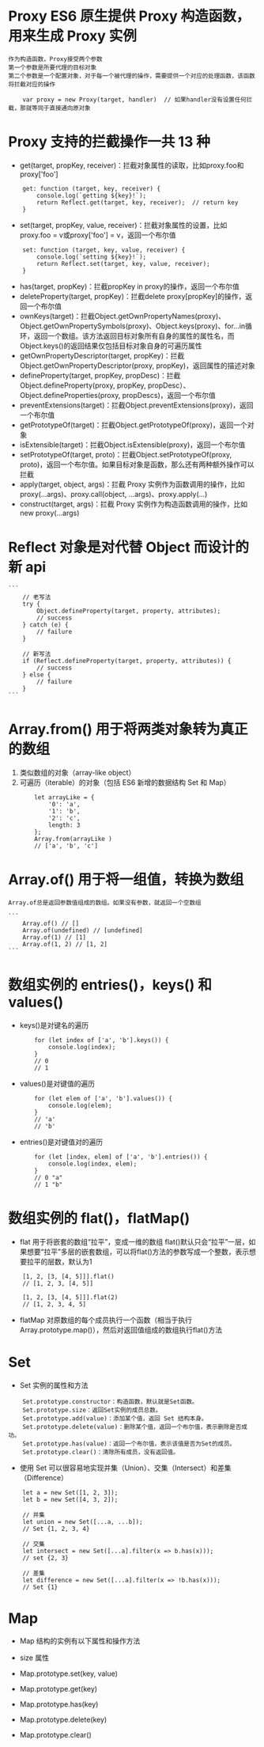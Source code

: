 # Proxy ES6 原生提供 Proxy 构造函数，用来生成 Proxy 实例  

    作为构造函数，Proxy接受两个参数  
    第一个参数是所要代理的目标对象  
    第二个参数是一个配置对象，对于每一个被代理的操作，需要提供一个对应的处理函数，该函数将拦截对应的操作  

```
    var proxy = new Proxy(target, handler)  // 如果handler没有设置任何拦截，那就等同于直接通向原对象
```

# Proxy 支持的拦截操作一共 13 种

* get(target, propKey, receiver)：拦截对象属性的读取，比如proxy.foo和proxy['foo']
```
    get: function (target, key, receiver) {
        console.log(`getting ${key}!`);
        return Reflect.get(target, key, receiver);  // return key
    }
```
* set(target, propKey, value, receiver)：拦截对象属性的设置，比如proxy.foo = v或proxy['foo'] = v，返回一个布尔值
```
    set: function (target, key, value, receiver) {
        console.log(`setting ${key}!`);
        return Reflect.set(target, key, value, receiver);
    }
```
* has(target, propKey)：拦截propKey in proxy的操作，返回一个布尔值
* deleteProperty(target, propKey)：拦截delete proxy[propKey]的操作，返回一个布尔值
* ownKeys(target)：拦截Object.getOwnPropertyNames(proxy)、Object.getOwnPropertySymbols(proxy)、Object.keys(proxy)、for...in循环，返回一个数组。该方法返回目标对象所有自身的属性的属性名，而Object.keys()的返回结果仅包括目标对象自身的可遍历属性
* getOwnPropertyDescriptor(target, propKey)：拦截Object.getOwnPropertyDescriptor(proxy, propKey)，返回属性的描述对象
* defineProperty(target, propKey, propDesc)：拦截Object.defineProperty(proxy, propKey, propDesc）、Object.defineProperties(proxy, propDescs)，返回一个布尔值
* preventExtensions(target)：拦截Object.preventExtensions(proxy)，返回一个布尔值
* getPrototypeOf(target)：拦截Object.getPrototypeOf(proxy)，返回一个对象
* isExtensible(target)：拦截Object.isExtensible(proxy)，返回一个布尔值
* setPrototypeOf(target, proto)：拦截Object.setPrototypeOf(proxy, proto)，返回一个布尔值。如果目标对象是函数，那么还有两种额外操作可以拦截
* apply(target, object, args)：拦截 Proxy 实例作为函数调用的操作，比如proxy(...args)、proxy.call(object, ...args)、proxy.apply(...)
* construct(target, args)：拦截 Proxy 实例作为构造函数调用的操作，比如new proxy(...args)

# Reflect 对象是对代替 Object 而设计的新 api

    ```
        // 老写法
        try {
            Object.defineProperty(target, property, attributes);
            // success
        } catch (e) {
            // failure
        }

        // 新写法
        if (Reflect.defineProperty(target, property, attributes)) {
            // success
        } else {
            // failure
        }
    ```

# Array.from()  用于将两类对象转为真正的数组 
1. 类似数组的对象（array-like object）
2. 可遍历（iterable）的对象（包括 ES6 新增的数据结构 Set 和 Map）
    ```
        let arrayLike = {
            '0': 'a',
            '1': 'b',
            '2': 'c',
            length: 3
        };
        Array.from(arrayLike )
        // ['a', 'b', 'c']
    ```

# Array.of() 用于将一组值，转换为数组

    Array.of总是返回参数值组成的数组。如果没有参数，就返回一个空数组

    ```
        Array.of() // []
        Array.of(undefined) // [undefined]
        Array.of(1) // [1]
        Array.of(1, 2) // [1, 2]
    ```
    
# 数组实例的 entries()，keys() 和 values() 

* keys()是对键名的遍历
    ```
        for (let index of ['a', 'b'].keys()) {
            console.log(index);
        }
        // 0
        // 1
    ```
* values()是对键值的遍历
    ```
        for (let elem of ['a', 'b'].values()) {
            console.log(elem);
        }
        // 'a'
        // 'b'
    ```
* entries()是对键值对的遍历
    ```
        for (let [index, elem] of ['a', 'b'].entries()) {
            console.log(index, elem);
        }
        // 0 "a"
        // 1 "b"
    ```

# 数组实例的 flat()，flatMap() 
* flat 用于将嵌套的数组“拉平”，变成一维的数组
flat()默认只会“拉平”一层，如果想要“拉平”多层的嵌套数组，可以将flat()方法的参数写成一个整数，表示想要拉平的层数，默认为1

```
    [1, 2, [3, [4, 5]]].flat()
    // [1, 2, 3, [4, 5]]

    [1, 2, [3, [4, 5]]].flat(2)
    // [1, 2, 3, 4, 5]
```

* flatMap 对原数组的每个成员执行一个函数（相当于执行Array.prototype.map()），然后对返回值组成的数组执行flat()方法

# Set
* Set 实例的属性和方法
```
    Set.prototype.constructor：构造函数，默认就是Set函数。
    Set.prototype.size：返回Set实例的成员总数。
    Set.prototype.add(value)：添加某个值，返回 Set 结构本身。
    Set.prototype.delete(value)：删除某个值，返回一个布尔值，表示删除是否成功。
    Set.prototype.has(value)：返回一个布尔值，表示该值是否为Set的成员。
    Set.prototype.clear()：清除所有成员，没有返回值。
```
* 使用 Set 可以很容易地实现并集（Union）、交集（Intersect）和差集（Difference）
```
    let a = new Set([1, 2, 3]);
    let b = new Set([4, 3, 2]);

    // 并集
    let union = new Set([...a, ...b]);
    // Set {1, 2, 3, 4}

    // 交集
    let intersect = new Set([...a].filter(x => b.has(x)));
    // set {2, 3}

    // 差集
    let difference = new Set([...a].filter(x => !b.has(x)));
    // Set {1}
```

# Map

* Map 结构的实例有以下属性和操作方法

* size 属性
* Map.prototype.set(key, value)
* Map.prototype.get(key)
* Map.prototype.has(key)
* Map.prototype.delete(key)
* Map.prototype.clear()

